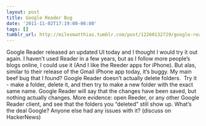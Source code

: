 ```yaml
---
layout: post
title: Google Reader Bug
date: '2011-11-02T17:19:00-06:00'
tags: []
tumblr_url: http://milesmatthias.tumblr.com/post/12260132729/google-reader-bug
---
```

Google Reader released an updated UI today and I thought I would try it out again. I haven’t used Reader in a few years, but as I follow more people’s blogs online, I could use it (And I like the Reeder apps for iPhone).
But alas, similar to their release of the Gmail iPhone app today, it’s buggy. My main beef bug that I found? Google Reader doesn’t actually delete folders. 
Try it - make a folder, delete it, and then try to make a new folder with the exact same name. Google Reader will say that the changes have been saved, but nothing actually changes.
More evidence: open Reeder, or any other Google Reader client, and see that the folders you “deleted” still show up.
What’s the deal Google? Anyone else had any issues with it?
(discuss on HackerNews)
